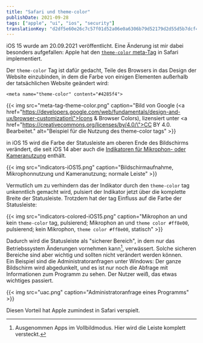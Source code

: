```yaml
---
title: "Safari und theme-color"
publishDate: 2021-09-28
tags: ["apple", "ui", "ios", "security"]
translationKey: "d2df5e60e26c7c57f01d52a06e0a6306b79d52179d2d55d5b7dcf4051f30756f"
---
```


iOS 15 wurde am 20.09.2021 veröffentlicht. Eine Änderung ist mir dabei besonders aufgefallen: Apple hat den [`theme-color` meta-Tag](https://developer.mozilla.org/en-US/docs/Web/HTML/Element/meta/name/theme-color) in Safari implementiert.

Der `theme-color` Tag ist dafür gedacht, Teile des Browsers in das Design der Website einzubinden, in dem die Farbe von einigen Elementen außerhalb der tatsächlichen Website geändert wird:

~~~
<meta name="theme-color" content="#4285f4">
~~~

{{< img src="meta-tag-theme-color.png" caption="Bild von Google (<a href=\"https://developers.google.com/web/fundamentals/design-and-ux/browser-customization\">Icons & Browser Colors</a>), lizensiert unter <a href=\"https://creativecommons.org/licenses/by/4.0/\">CC BY 4.0</a>. Bearbeitet." alt="Beispiel für die Nutzung des theme-color tags" >}}

in iOS 15 wird die Farbe der Statusleiste am oberen Ende des Bildschirms verändert, die seit iOS 14 aber auch die [Indikatoren für Mikrophon- oder Kameranutzung](https://support.apple.com/de-de/HT211876) enthält.

{{< img src="indicators-iOS15.png" caption="Bildschirmaufnahme, Mikrophonnutzung und Kameranutzung; normale Leiste" >}}

Vermutlich um zu verhindern das der Indikator durch den `theme-color` tag unkenntlich gemacht wird, pulsiert der Indikator jetzt über die komplette Breite der Statusleiste. Trotzdem hat der tag Einfluss auf die Farbe der Statusleiste:

{{< img src="indicators-colored-iOS15.png" caption="Mikrophon an und kein <code>theme-color</code> tag, pulsierend; Mikrophon an und <code>theme color #ff8e00</code>, pulsierend; kein Mikrophon, <code>theme color #ff8e00</code>, statisch" >}}

Dadurch wird die Statusleiste als "sicherer Bereich", in dem nur das Betriebssystem Änderungen vornehmen kann[^1], verwässert. Solche sicheren Bereiche sind aber wichtig und sollten nicht verändert werden können.  
Ein Beispiel sind die Administratoranfragen unter Windows: Der ganze Bildschirm wird abgedunkelt, und es ist nur noch die Abfrage mit Informationen zum Programm zu sehen. Der Nutzer weiß, das etwas wichtiges passiert.
[^1]: Ausgenommen Apps im Vollbildmodus. Hier wird die Leiste komplett versteckt.

{{< img src="uac.png" caption="Administratoranfrage eines Programms" >}}

Diesen Vorteil hat Apple zumindest in Safari verspielt.